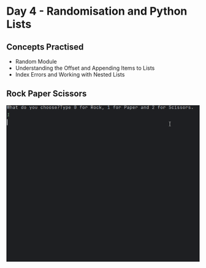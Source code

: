 # Day 4 - Randomisation and Python Lists
## Concepts Practised
- Random Module
- Understanding the Offset and Appending Items to Lists
- Index Errors and Working with Nested Lists
## Rock Paper Scissors
![day04](rock-scissors-paper.gif)

